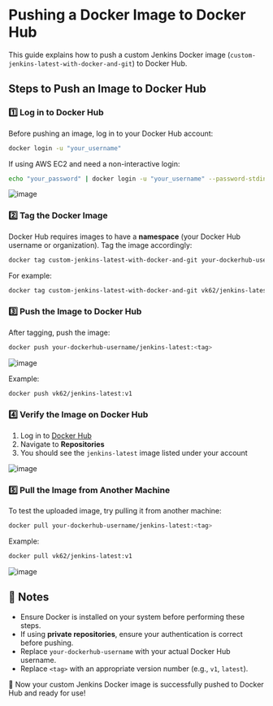 # Pushing a Docker Image to Docker Hub

This guide explains how to push a custom Jenkins Docker image (`custom-jenkins-latest-with-docker-and-git`) to Docker Hub.

## Steps to Push an Image to Docker Hub

### 1️⃣ Log in to Docker Hub
Before pushing an image, log in to your Docker Hub account:
```sh
docker login -u "your_username"
```

If using AWS EC2 and need a non-interactive login:
```sh
echo "your_password" | docker login -u "your_username" --password-stdin
```
![image](https://github.com/user-attachments/assets/1555f5ec-d690-4ddf-9df9-37f24637f23d)

### 2️⃣ Tag the Docker Image
Docker Hub requires images to have a **namespace** (your Docker Hub username or organization). Tag the image accordingly:
```sh
docker tag custom-jenkins-latest-with-docker-and-git your-dockerhub-username/jenkins-latest:<tag>
```

For example:
```sh
docker tag custom-jenkins-latest-with-docker-and-git vk62/jenkins-latest:v1
```

### 3️⃣ Push the Image to Docker Hub
After tagging, push the image:
```sh
docker push your-dockerhub-username/jenkins-latest:<tag>
```
![image](https://github.com/user-attachments/assets/1ddaa2a6-8376-48b2-b383-3a5cdc3445ac)


Example:
```sh
docker push vk62/jenkins-latest:v1
```

### 4️⃣ Verify the Image on Docker Hub
1. Log in to [Docker Hub](https://hub.docker.com/)
2. Navigate to **Repositories**
3. You should see the `jenkins-latest` image listed under your account

![image](https://github.com/user-attachments/assets/f3d5ee98-ca03-439b-b3ea-cadc1774c7ce)


### 5️⃣ Pull the Image from Another Machine
To test the uploaded image, try pulling it from another machine:
```sh
docker pull your-dockerhub-username/jenkins-latest:<tag>
```
Example:
```sh
docker pull vk62/jenkins-latest:v1
```
![image](https://github.com/user-attachments/assets/4e5f2826-b201-448d-bd8a-c05f4b707942)


## 📌 Notes
- Ensure Docker is installed on your system before performing these steps.
- If using **private repositories**, ensure your authentication is correct before pushing.
- Replace `your-dockerhub-username` with your actual Docker Hub username.
- Replace `<tag>` with an appropriate version number (e.g., `v1`, `latest`).


🚀 Now your custom Jenkins Docker image is successfully pushed to Docker Hub and ready for use!

